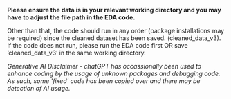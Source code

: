 **Please ensure the data is in your relevant working directory and you may have to adjust the file path in the EDA code.**


Other than that, the code should run in any order (package installations may be required) since the cleaned dataset has been saved. (cleaned_data_v3).
If the code does not run, please run the EDA code first OR save ‘cleaned_data_v3’ in the same working directory.


*Generative AI Disclaimer - chatGPT has occassionally been used to enhance coding by the usage of unknown packages and debugging code. As such, some 'fixed' code has been copied over and there may be detection of AI usage.*
